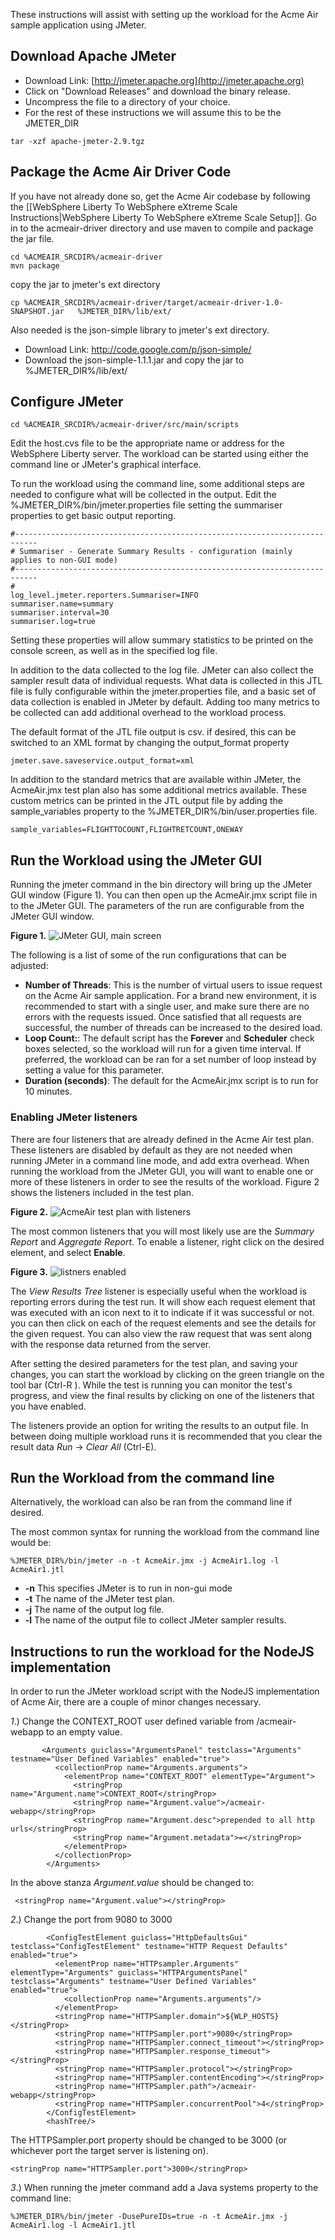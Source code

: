 These instructions will assist with setting up the workload for the Acme Air sample application using JMeter. 
## Download Apache JMeter 

* Download Link:  [http://jmeter.apache.org](http://jmeter.apache.org)
* Click on "Download Releases" and download the binary release.
* Uncompress the file to a directory of your choice. 
* For the rest of these instructions we will assume this to be the JMETER_DIR 
```text
tar -xzf apache-jmeter-2.9.tgz
```
 

##  Package the Acme Air Driver Code
If you have not already done so, get the Acme Air codebase by following the [[WebSphere Liberty To WebSphere eXtreme Scale Instructions|WebSphere Liberty To WebSphere eXtreme Scale Setup]].
Go in to the acmeair-driver directory and use maven to compile and package the jar file. 

```text
cd %ACMEAIR_SRCDIR%/acmeair-driver 
mvn package
```

copy the jar to  jmeter's ext directory
```text
cp %ACMEAIR_SRCDIR%/acmeair-driver/target/acmeair-driver-1.0-SNAPSHOT.jar   %JMETER_DIR%/lib/ext/
```

Also needed is the json-simple library to jmeter's ext directory.  
* Download Link: http://code.google.com/p/json-simple/
* Download the json-simple-1.1.1.jar and copy the jar to %JMETER_DIR%/lib/ext/


## Configure JMeter  

```text
cd %ACMEAIR_SRCDIR%/acmeair-driver/src/main/scripts
```
Edit the host.cvs file to be the appropriate name or address for the WebSphere Liberty server.
The workload can be started using either the command line or JMeter's graphical interface.  

To run the workload using the command line, some additional steps are needed to configure what will be collected in the output. Edit the %JMETER_DIR%/bin/jmeter.properties file setting the summariser properties to get basic output reporting.

```text
#---------------------------------------------------------------------------
# Summariser - Generate Summary Results - configuration (mainly applies to non-GUI mode)
#---------------------------------------------------------------------------
#
log_level.jmeter.reporters.Summariser=INFO
summariser.name=summary
summariser.interval=30
summariser.log=true
```
Setting these properties will allow summary statistics to be printed on the console screen, as well as in the specified log file. 

In addition to the data collected to the log file. JMeter can also collect the sampler result data of individual requests. What data is collected in this JTL file is fully configurable within the jmeter.properties file, and a basic set of data collection is enabled in JMeter by default. Adding too many metrics to be collected can add additional overhead to the workload process.  

The default format of the JTL file output is csv. if desired, this can be switched to an XML format by changing the output_format property  
```text
jmeter.save.saveservice.output_format=xml
```

In addition to the standard metrics that are available within JMeter, the AcmeAir.jmx test plan also has some additional metrics available.  These custom metrics can be printed in the JTL output file by adding the sample_variables property to the %JMETER_DIR%/bin/user.properties file. 
```text
sample_variables=FLIGHTTOCOUNT,FLIGHTRETCOUNT,ONEWAY
```

## Run the Workload using the JMeter GUI 

Running the jmeter command in the bin directory will bring up the JMeter GUI window (Figure 1). You can then open up the AcmeAir.jmx script file in to the JMeter GUI. The parameters of the run are configurable from the JMeter GUI window.  

**Figure 1.** 
![JMeter GUI, main screen](https://raw.github.com/acmeair/acmeair-webcontent/master/images/AcmeAir-jmx_main.png)


The following is a list of some of the run configurations that can be adjusted:
* **Number of Threads**: This is the number of virtual users to issue request on the Acme Air sample application.  For a brand new environment, it is recommended to start with a single user, and make sure there are no errors with the requests issued. Once satisfied that all requests are successful, the number of threads can be increased to the desired load. 
* **Loop Count:**: The default script has the **Forever** and **Scheduler** check boxes selected, so the workload will run for a given time interval.  If preferred, the workload can be ran for a set number of loop instead by setting a value for this parameter.  
* **Duration (seconds)**: The default for the AcmeAir.jmx script is to run for 10 minutes. 

### Enabling JMeter listeners 
There are four listeners that are already defined in the Acme Air test plan. These listeners are disabled by default as they are not needed when running JMeter in a command line mode, and add extra overhead.  When running the workload from the JMeter GUI, you will want to enable one or more of these listeners in order to see the results of the workload. Figure 2 shows the listeners included in the test plan. 

**Figure 2.** 
![AcmeAir test plan with listeners](https://raw.github.com/acmeair/acmeair-webcontent/master/images/AcmeAir-jmx_listeners.png)

The most common listeners that you will most likely use are the *Summary Report* and *Aggregate Report*.
To enable a listener, right click on the desired element, and select **Enable**.

**Figure 3.** 
![listners enabled](https://raw.github.com/acmeair/acmeair-webcontent/master/images/AcmeAir-jmx_listeners_enabled.png)

The *View Results Tree* listener is especially useful when the workload is reporting errors during the test run.  It will show each request element that was executed with an icon next to it to indicate if it was successful or not.  you can then click on each of the request elements and see the details for the given request.  You can also view the raw request that was sent along with the response data returned from the server. 

After setting the desired parameters for the test plan, and saving your changes, you can start the workload by clicking on the green triangle on the tool bar (Ctrl-R ).  While the test is running you can monitor the test's progress, and view the final results by clicking on one of the listeners that you have enabled. 

The listeners provide an option for writing the results to an output file.  In between doing multiple workload runs it is recommended that you clear the result data *Run* -> *Clear All* (Ctrl-E).  

## Run the Workload from the command line
Alternatively, the workload can also be ran from the command line if desired. 

The most common syntax for running the workload from the command line would be:
```text
%JMETER_DIR%/bin/jmeter -n -t AcmeAir.jmx -j AcmeAir1.log -l AcmeAir1.jtl
```
* **-n** This specifies JMeter is to run in non-gui mode 
* **-t** The name of the JMeter test plan. 
* **-j** The name of the output log file. 
* **-l** The name of the output file to collect JMeter sampler results. 


## Instructions to run the workload for the NodeJS implementation

In order to run the JMeter workload script with the NodeJS implementation of Acme Air, there are a couple of minor changes necessary.  

*1*.) Change the CONTEXT_ROOT  user defined variable from /acmeair-webapp  to an empty value. 

```text
       <Arguments guiclass="ArgumentsPanel" testclass="Arguments" testname="User Defined Variables" enabled="true">
          <collectionProp name="Arguments.arguments">
            <elementProp name="CONTEXT_ROOT" elementType="Argument">
              <stringProp name="Argument.name">CONTEXT_ROOT</stringProp>
              <stringProp name="Argument.value">/acmeair-webapp</stringProp>
              <stringProp name="Argument.desc">prepended to all http urls</stringProp>
              <stringProp name="Argument.metadata">=</stringProp>
            </elementProp>
          </collectionProp>
        </Arguments>
```
In the above stanza *Argument.value* should be changed to: 

```text
 <stringProp name="Argument.value"></stringProp>
```



*2*.) Change the port from 9080 to 3000 

```text
        <ConfigTestElement guiclass="HttpDefaultsGui" testclass="ConfigTestElement" testname="HTTP Request Defaults" enabled="true">
          <elementProp name="HTTPsampler.Arguments" elementType="Arguments" guiclass="HTTPArgumentsPanel" testclass="Arguments" testname="User Defined Variables" enabled="true">
            <collectionProp name="Arguments.arguments"/>
          </elementProp>
          <stringProp name="HTTPSampler.domain">${WLP_HOSTS}</stringProp>
          <stringProp name="HTTPSampler.port">9080</stringProp>
          <stringProp name="HTTPSampler.connect_timeout"></stringProp>
          <stringProp name="HTTPSampler.response_timeout"></stringProp>
          <stringProp name="HTTPSampler.protocol"></stringProp>
          <stringProp name="HTTPSampler.contentEncoding"></stringProp>
          <stringProp name="HTTPSampler.path">/acmeair-webapp</stringProp>
          <stringProp name="HTTPSampler.concurrentPool">4</stringProp>
        </ConfigTestElement>
        <hashTree/>
```
The HTTPSampler.port property should be changed to be 3000 (or whichever port the target server is listening on).

```text
<stringProp name="HTTPSampler.port">3000</stringProp>
```


*3*.) When running the jmeter command add a Java systems property to the command line: 

```text
%JMETER_DIR%/bin/jmeter -DusePureIDs=true -n -t AcmeAir.jmx -j AcmeAir1.log -l AcmeAir1.jtl
```
